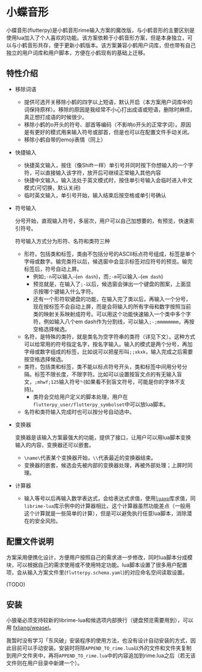 # 小蝶音形

小蝶音形(flutterpy)是小鹤音形rime输入方案的魔改版，与小鹤音形的主要区别是使用lua加入了个人喜欢的功能。该方案依赖于小鹤音形方案，但是本身独立，可以与小鹤音形共存，便于更新小鹤版本。该方案兼容小鹤用户词库，但也带有自己独立的用户词库和用户脚本，方便在小鹤现有的基础上迁移。

## 特性介绍

- 移除词语
  - 提供可选开关移除小鹤的四字以上短语，默认开启（本方案用户词库中的词保持原样）。移除的原因是我经常不小心打出成语或短语，删除时麻烦，真正想打成语的时候很少。
  - 移除小鹤的o开头的符号、部首等编码（不影响o开头的正常字词）。原因是有更好的模式用来输入符号或部首，但是也可以在配置文件手动关闭。
  - 移除小鹤自带的emoji表情（同上）
- 快捷输入
  - 快捷英文输入，按住（像Shift一样）单引号并同时按下你想输入的一个字符，可以直接输入该字符，放开后可继续正常输入其他内容
  - 快捷中文输入，输入法处于英文模式时，按住单引号输入会临时进入中文模式(可切换，默认关闭)
  - 临时英文输入，单引号开始，输入结束后按空格或单引号确认
- 符号输入
  
  分号开始，直观输入符号，多层次，用户可以自己加想要的，有预览，快速索引符号。
  
  符号输入方式分为形符、名符和类符三种

  - 形符，包括类和标签，类由不包括分号的ASCII标点符号组成，标签是单个字母或数字。输完类符以后，候选窗中会显示标签对应符号的预览。输完标签后，符号自动上屏。
    - 例如`;-n`可以输入`–`(`en dash`)，而`;-m`可以输入`—`(`em dash`)
    - 预览就是，在输入了`;-`以后，候选窗会弹出一个键盘的图案，上面显示按哪个键输入什么字符。
    - 还有一个形符软键盘的功能，在输入完了类以后，再输入一个分号，现在按标签不会自动上屏，而是会将输入的所有字母和数字按照当前类的映射关系映射成符号。可以用这个功能快速输入一个类中多个字符，例如输入八个em dash作为分割线，可以输入`;-;mmmmmmmm`，再按空格选择候选。
  - 名符，是特殊的类符，就是类名为空字符串的类符（详见下文）。这种方式可以给常用的符号指定名字，按名字输入。输入的模式是两个分号，再加字母或数字组成的标签，比如说可以把星形叫`;;xkxk`，输入完成之后需要按空格选择候选。
  - 类符，包括类和标签，类不能以标点符号开头，类和标签中间用分号分隔。标签不限长度，不限字符。比如可以设置按盲文点的有无输入盲文，`;mhwf;125`输入符号`⠓`(如果看不到盲文符号，可能是你的字体不支持)。
    - 类符会交给用户定义的脚本处理，用户在`flutterpy_user/flutterpy_symbolset`中可以放lua脚本。
  - 名符和类符输入完成时也可以按分号自动选中。
- 变换器
  
  变换器是该输入方案最强大的功能，提供了接口，让用户可以用lua脚本变换输入的内容，变换器还可以嵌套。

  - `\name\`代表某个变换器开始，`\\`代表最近的变换器结束。
  - 变换器的嵌套，候选会先被内部的变换器处理，再被外部处理；上屏时同理。
- 计算器
  - 输入等号以后再输入数学表达式，会给表达式求值，使用[`luaxp`](https://github.com/toggledbits/luaxp)库求值，同`librime-lua`库示例中的计算器相比，这个计算器虽然功能差点（一般用这个计算就是一些简单的计算），但是可以避免执行任意lua脚本，消除潜在的安全风险。

## 配置文件说明

方案采用便携化设计，方便用户按照自己的需求进一步修改，同时lua脚本分成模块，可以根据自己的需求使用或不使用特定功能。lua脚本设置了很多用户配置项，会从输入方案文件里(`flutterpy.schema.yaml`)的对应命名空间读取设置。

(TODO)

## 安装

小狼毫必须支持较新的librime-lua和候选项内部换行（键盘预览需要用到），可以用 [fxliang/weasel](https://github.com/fxliang/weasel/releases)。

我暂时没有学习「东风破」安装程序的使用方法，也没有设计自动安装的方式，因此目前可以手动安装。安装时将除`APPEND_TO_rime.lua`以外的文件和文件夹复制到用户文件夹中，再将`APPEND_TO_rime.lua`中的内容追加到rime.lua之后（若无该文件则在用户目录中新建一个）。
